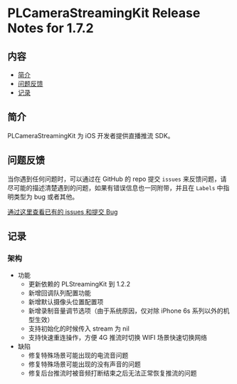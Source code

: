 # PLCameraStreamingKit Release Notes for 1.7.2

## 内容

- [简介](#简介)
- [问题反馈](#问题反馈)
- [记录](#记录)

## 简介

PLCameraStreamingKit 为 iOS 开发者提供直播推流 SDK。

## 问题反馈

当你遇到任何问题时，可以通过在 GitHub 的 repo 提交 ```issues``` 来反馈问题，请尽可能的描述清楚遇到的问题，如果有错误信息也一同附带，并且在 ```Labels``` 中指明类型为 bug 或者其他。

[通过这里查看已有的 issues 和提交 Bug](https://github.com/pili-engineering/PLCameraStreamingKit/issues)

## 记录

### 架构

- 功能
  - 更新依赖的 PLStreamingKit 到 1.2.2
  - 新增回调队列配置功能
  - 新增默认摄像头位置配置项
  - 新增录制音量调节选项（由于系统原因，仅对除 iPhone 6s 系列以外的机型生效）
  - 支持初始化的时候传入 stream 为 nil
  - 支持快速重连操作，方便 4G 推流时切换 WIFI 场景快速切换网络
- 缺陷
  - 修复特殊场景可能出现的电流音问题
  - 修复特殊场景可能出现的没有声音的问题
  - 修复后台推流时被音频打断结束之后无法正常恢复推流的问题
